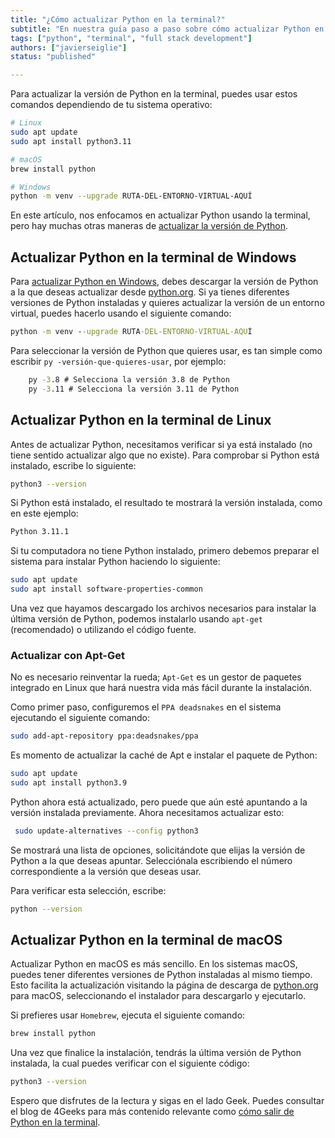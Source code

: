 ```yaml
---
title: "¿Cómo actualizar Python en la terminal?"
subtitle: "En nuestra guía paso a paso sobre cómo actualizar Python en la terminal, exploramos los métodos más sencillos para actualizar con éxito la versión de Python en sistemas Linux, macOS y Windows."
tags: ["python", "terminal", "full stack development"]
authors: ["javierseiglie"]
status: "published"

---
```


Para actualizar la versión de Python en la terminal, puedes usar estos comandos dependiendo de tu sistema operativo:

```bash
# Linux
sudo apt update 
sudo apt install python3.11

# macOS
brew install python

# Windows
python -m venv --upgrade RUTA-DEL-ENTORNO-VIRTUAL-AQUÍ
```

En este artículo, nos enfocamos en actualizar Python usando la terminal, pero hay muchas otras maneras de [actualizar la versión de Python](https://4geeks.com/how-to/how-to-update-python-version).

## Actualizar Python en la terminal de Windows

Para [actualizar Python en Windows](https://4geeks.com/how-to/how-to-update-python-on-windows), debes descargar la versión de Python a la que deseas actualizar desde [python.org](https://www.python.org/ "python.org"). 
Si ya tienes diferentes versiones de Python instaladas y quieres actualizar la versión de un entorno virtual, puedes hacerlo usando el siguiente comando:

```cmd
python -m venv --upgrade RUTA-DEL-ENTORNO-VIRTUAL-AQUÍ
```

Para seleccionar la versión de Python que quieres usar, es tan simple como escribir `py -versión-que-quieres-usar`, por ejemplo:

```cmd
	py -3.8 # Selecciona la versión 3.8 de Python
	py -3.11 # Selecciona la versión 3.11 de Python
```

## Actualizar Python en la terminal de Linux

Antes de actualizar Python, necesitamos verificar si ya está instalado (no tiene sentido actualizar algo que no existe). Para comprobar si Python está instalado, escribe lo siguiente:

```bash
python3 --version
```

Si Python está instalado, el resultado te mostrará la versión instalada, como en este ejemplo:

```bash
Python 3.11.1
```

Si tu computadora no tiene Python instalado, primero debemos preparar el sistema para instalar Python haciendo lo siguiente:

```bash
sudo apt update 
sudo apt install software-properties-common
```

Una vez que hayamos descargado los archivos necesarios para instalar la última versión de Python, podemos instalarlo usando `apt-get` (recomendado) o utilizando el código fuente.

### Actualizar con Apt-Get

No es necesario reinventar la rueda; `Apt-Get` es un gestor de paquetes integrado en Linux que hará nuestra vida más fácil durante la instalación.

Como primer paso, configuremos el `PPA deadsnakes` en el sistema ejecutando el siguiente comando:

```bash
sudo add-apt-repository ppa:deadsnakes/ppa
```

Es momento de actualizar la caché de Apt e instalar el paquete de Python:

```bash
sudo apt update 
sudo apt install python3.9
```

Python ahora está actualizado, pero puede que aún esté apuntando a la versión instalada previamente. Ahora necesitamos actualizar esto:

```bash
 sudo update-alternatives --config python3
```

Se mostrará una lista de opciones, solicitándote que elijas la versión de Python a la que deseas apuntar. Selecciónala escribiendo el número correspondiente a la versión que deseas usar.

Para verificar esta selección, escribe:

```bash 
python --version
```

## Actualizar Python en la terminal de macOS

Actualizar Python en macOS es más sencillo. En los sistemas macOS, puedes tener diferentes versiones de Python instaladas al mismo tiempo. Esto facilita la actualización visitando la página de descarga de [python.org](https://www.python.org/downloads/mac-osx/ "python.org") para macOS, seleccionando el instalador para descargarlo y ejecutarlo.

Si prefieres usar `Homebrew`, ejecuta el siguiente comando:

```bash
brew install python
```

Una vez que finalice la instalación, tendrás la última versión de Python instalada, la cual puedes verificar con el siguiente código:

```bash
python3 --version
```

Espero que disfrutes de la lectura y sigas en el lado Geek. Puedes consultar el blog de 4Geeks para más contenido relevante como [cómo salir de Python en la terminal](https://4geeks.com/how-to/how-to-exit-python-in-terminal).
